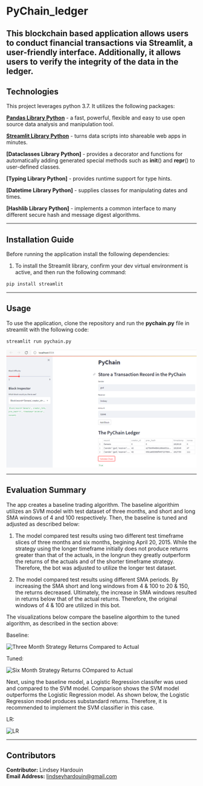 # PyChain_ledger

This blockchain based application allows users to conduct financial transactions via Streamlit, a user-friendly interface. Additionally, it allows users to verify the integrity of the data in the ledger.
---

## Technologies

This project leverages python 3.7. It utilizes the following packages:

**[Pandas Library Python](https://pandas.pydata.org/)** - a fast, powerful, flexible and easy to use open source data analysis and manipulation tool.<br>

**[Streamlit Library Python](https://streamlit.io/)** -  turns data scripts into shareable web apps in minutes.<br>

**[Dataclasses Library Python]** - provides a decorator and functions for automatically adding generated special methods such as __init__() and __repr__() to user-defined classes. <br>

**[Typing Library Python]** - provides runtime support for type hints. <br>

**[Datetime Library Python]** - supplies classes for manipulating dates and times.<br>

**[Hashlib Library Python]** - implements a common interface to many different secure hash and message digest algorithms.<br>


---

## Installation Guide

Before running the application install the following dependencies:

1) To install the Streamlit library, confirm your dev virtual environment is active, and then run the following command:

```python
pip install streamlit
```

---

## Usage

To use the application, clone the repository and run the **pychain.py** file in streamlit with the following code:

```python
streamlit run pychain.py
```

![Streamlit Interface](images/st.png)


---

## Evaluation Summary

The app creates a baseline trading algorithm. The baseline algorithim utilizes an SVM model with test dataset of three months, and short and long SMA windows of 4 and 100 respectively. Then, the baseline is tuned and adjusted as described below:

   1. The model compared test results using two different test timeframe slices of three months and six months, begining April 20, 2015. While the strategy using the longer timeframe initially does not produce returns greater than that of the actuals, in the longrun they greatly outperform the returns of the actuals and of the shorter timeframe strategy. Therefore, the bot was adjusted to utilize the longer test dataset.

   2. The model compared test results using different SMA periods. By increasing the SMA short and long windows from 4 & 100 to 20 & 150, the returns decreased. Ultimately, the increase in SMA windows resulted in returns below that of the actual returns. Therefore, the original windows of 4 & 100 are utilized in this bot. 

   The visualizations below compare the baseline algorthim to the tuned algorithm, as described in the section above:

   Baseline:

   ![Three Month Strategy Returns Compared to Actual](images/actual_v_strategy_plot.png)

   Tuned:

   ![Six Month Strategy Returns COmpared to Actual](images/tuned_actual_v_strategy_plot.png)
   
Next, using the baseline model, a Logistic Regression classifer was used and compared to the SVM model. Comparison shows the SVM model outperforms the Logistic Regression model. As shown below, the Logistic Regression model produces substandard returns. Therefore, it is recommended to implement the SVM classifier in this case.

   LR:

   ![LR](images/lr_actual_v_strategy_plot.png)

---

 
## Contributors

**Contributor:** Lindsey Hardouin<br>
**Email Address:** lindseyhardouin@gmail.com<br>
